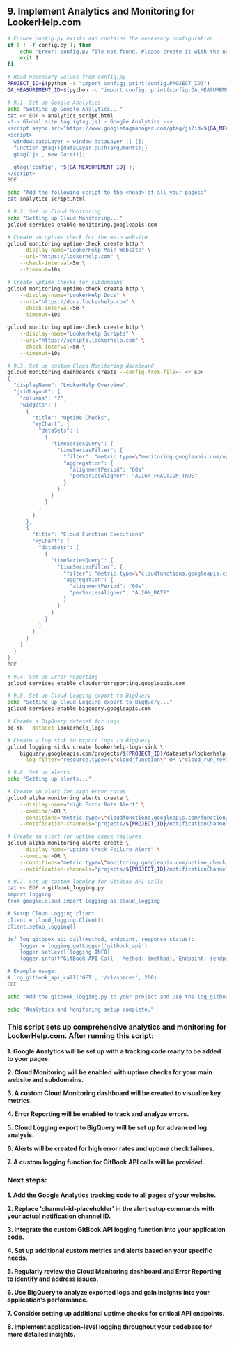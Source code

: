 ## 9. Implement Analytics and Monitoring for LookerHelp.com

```bash
# Ensure config.py exists and contains the necessary configuration
if [ ! -f config.py ]; then
    echo "Error: config.py file not found. Please create it with the necessary configuration."
    exit 1
fi

# Read necessary values from config.py
PROJECT_ID=$(python -c "import config; print(config.PROJECT_ID)")
GA_MEASUREMENT_ID=$(python -c "import config; print(config.GA_MEASUREMENT_ID)")

# 9.1. Set up Google Analytics
echo "Setting up Google Analytics..."
cat << EOF > analytics_script.html
<!-- Global site tag (gtag.js) - Google Analytics -->
<script async src="https://www.googletagmanager.com/gtag/js?id=${GA_MEASUREMENT_ID}"></script>
<script>
  window.dataLayer = window.dataLayer || [];
  function gtag(){dataLayer.push(arguments);}
  gtag('js', new Date());

  gtag('config', '${GA_MEASUREMENT_ID}');
</script>
EOF

echo "Add the following script to the <head> of all your pages:"
cat analytics_script.html

# 9.2. Set up Cloud Monitoring
echo "Setting up Cloud Monitoring..."
gcloud services enable monitoring.googleapis.com

# Create an uptime check for the main website
gcloud monitoring uptime-check create http \
    --display-name="LookerHelp Main Website" \
    --uri="https://lookerhelp.com" \
    --check-interval=5m \
    --timeout=10s

# Create uptime checks for subdomains
gcloud monitoring uptime-check create http \
    --display-name="LookerHelp Docs" \
    --uri="https://docs.lookerhelp.com" \
    --check-interval=5m \
    --timeout=10s

gcloud monitoring uptime-check create http \
    --display-name="LookerHelp Scripts" \
    --uri="https://scripts.lookerhelp.com" \
    --check-interval=5m \
    --timeout=10s

# 9.3. Set up custom Cloud Monitoring dashboard
gcloud monitoring dashboards create --config-from-file=- << EOF
{
  "displayName": "LookerHelp Overview",
  "gridLayout": {
    "columns": "2",
    "widgets": [
      {
        "title": "Uptime Checks",
        "xyChart": {
          "dataSets": [
            {
              "timeSeriesQuery": {
                "timeSeriesFilter": {
                  "filter": "metric.type=\"monitoring.googleapis.com/uptime_check/check_passed\" resource.type=\"uptime_url\"",
                  "aggregation": {
                    "alignmentPeriod": "60s",
                    "perSeriesAligner": "ALIGN_FRACTION_TRUE"
                  }
                }
              }
            }
          ]
        }
      },
      {
        "title": "Cloud Function Executions",
        "xyChart": {
          "dataSets": [
            {
              "timeSeriesQuery": {
                "timeSeriesFilter": {
                  "filter": "metric.type=\"cloudfunctions.googleapis.com/function/execution_count\" resource.type=\"cloud_function\"",
                  "aggregation": {
                    "alignmentPeriod": "60s",
                    "perSeriesAligner": "ALIGN_RATE"
                  }
                }
              }
            }
          ]
        }
      }
    ]
  }
}
EOF

# 9.4. Set up Error Reporting
gcloud services enable clouderrorreporting.googleapis.com

# 9.5. Set up Cloud Logging export to BigQuery
echo "Setting up Cloud Logging export to BigQuery..."
gcloud services enable bigquery.googleapis.com

# Create a BigQuery dataset for logs
bq mk --dataset lookerhelp_logs

# Create a log sink to export logs to BigQuery
gcloud logging sinks create lookerhelp-logs-sink \
    bigquery.googleapis.com/projects/${PROJECT_ID}/datasets/lookerhelp_logs \
    --log-filter="resource.type=(\"cloud_function\" OR \"cloud_run_revision\")"

# 9.6. Set up alerts
echo "Setting up alerts..."

# Create an alert for high error rates
gcloud alpha monitoring alerts create \
    --display-name="High Error Rate Alert" \
    --combiner=OR \
    --conditions="metric.type=\"cloudfunctions.googleapis.com/function/execution_count\" resource.type=\"cloud_function\" metric.label.status=\"error\" > 10" \
    --notification-channels="projects/${PROJECT_ID}/notificationChannels/channel-id-placeholder"

# Create an alert for uptime check failures
gcloud alpha monitoring alerts create \
    --display-name="Uptime Check Failure Alert" \
    --combiner=OR \
    --conditions="metric.type=\"monitoring.googleapis.com/uptime_check/check_passed\" resource.type=\"uptime_url\" < 1" \
    --notification-channels="projects/${PROJECT_ID}/notificationChannels/channel-id-placeholder"

# 9.7. Set up custom logging for GitBook API calls
cat << EOF > gitbook_logging.py
import logging
from google.cloud import logging as cloud_logging

# Setup Cloud Logging client
client = cloud_logging.Client()
client.setup_logging()

def log_gitbook_api_call(method, endpoint, response_status):
    logger = logging.getLogger('gitbook_api')
    logger.setLevel(logging.INFO)
    logger.info(f"GitBook API Call - Method: {method}, Endpoint: {endpoint}, Status: {response_status}")

# Example usage:
# log_gitbook_api_call('GET', '/v1/spaces', 200)
EOF

echo "Add the gitbook_logging.py to your project and use the log_gitbook_api_call function to log GitBook API calls."

echo "Analytics and Monitoring setup complete."
``` 

### This script sets up comprehensive analytics and monitoring for LookerHelp.com. After running this script:

**1. Google Analytics will be set up with a tracking code ready to be added to your pages.**

**2. Cloud Monitoring will be enabled with uptime checks for your main website and subdomains.**

**3. A custom Cloud Monitoring dashboard will be created to visualize key metrics.**

**4. Error Reporting will be enabled to track and analyze errors.**

**5. Cloud Logging export to BigQuery will be set up for advanced log analysis.**

**6. Alerts will be created for high error rates and uptime check failures.**

**7. A custom logging function for GitBook API calls will be provided.**

### Next steps:

**1. Add the Google Analytics tracking code to all pages of your website.**

**2. Replace 'channel-id-placeholder' in the alert setup commands with your actual notification channel ID.**

**3. Integrate the custom GitBook API logging function into your application code.**

**4. Set up additional custom metrics and alerts based on your specific needs.**

**5. Regularly review the Cloud Monitoring dashboard and Error Reporting to identify and address issues.**

**6. Use BigQuery to analyze exported logs and gain insights into your application's performance.**

**7. Consider setting up additional uptime checks for critical API endpoints.**

**8. Implement application-level logging throughout your codebase for more detailed insights.**
